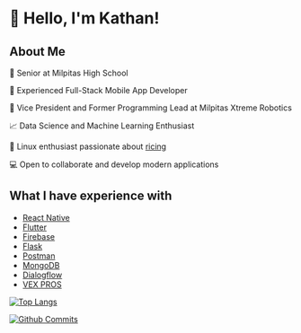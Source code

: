 # :wave: Hello, I'm Kathan!

## About Me 

:school: Senior at Milpitas High School 

:iphone: Experienced Full-Stack Mobile App Developer 

:robot: Vice President and Former Programming Lead at Milpitas Xtreme Robotics 

:chart_with_upwards_trend: Data Science and Machine Learning Enthusiast 

🍚 Linux enthusiast passionate about [ricing](https://github.com/kathansheth04/NordRice) 

💻 Open to collaborate and develop modern applications 

## What I have experience with 

* [React Native](https://reactnative.dev)
* [Flutter](https://flutter.dev)
* [Firebase](https://firebase.google.com)
* [Flask](https://flask.palletsprojects.com/en/1.1.x/)
* [Postman](http://postman.com)
* [MongoDB](https://www.mongodb.com)
* [Dialogflow](https://cloud.google.com/dialogflow/docs)
* [VEX PROS](https://pros.cs.purdue.edu)


[![Top Langs](https://github-readme-stats.vercel.app/api/top-langs/?username=kathansheth04&langs_count=5&include_all_commits=true&count_private=true&theme=dark&layout=compact)](https://github.com/kathansheth04)

[![Github Commits](https://github-readme-stats.vercel.app/api?username=kathansheth04&show_icons=true&include_all_commits=true&count_private=true&theme=dark&include_private=true)](htts://github.com/kathansheth04)
